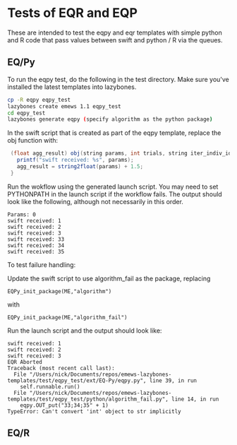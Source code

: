 # Tests of EQR and EQP #

These are intended to test the eqpy and eqr templates with simple
python and R code that pass values between swift and python / R via
the queues.

## EQ/Py ##

To run the eqpy test, do the following in the test directory. Make sure
you've installed the latest templates into lazybones.

```bash
cp -R eqpy eqpy_test
lazybones create emews 1.1 eqpy_test
cd eqpy_test
lazybones generate eqpy (specify algorithm as the python package)
```

In the swift script that is created as part of the eqpy template, replace
the obj function with:

```java
 (float agg_result) obj(string params, int trials, string iter_indiv_id) {
   printf("swift received: %s", params);
   agg_result = string2float(params) + 1.5;
 }
 ```

 Run the wokflow using the generated launch script. You may need to set
 PYTHONPATH in the launch script if the workflow fails. The output should look
like the following, although not necessarily in this order.

```
Params: 0
swift received: 1
swift received: 2
swift received: 3
swift received: 33
swift received: 34
swift received: 35
```

To test failure handling:

Update the swift script to use algorithm_fail as the package, replacing

```
EQPy_init_package(ME,"algorithm")
```

with

```
EQPy_init_package(ME,"algorithm_fail")
```

Run the launch script and the output should look like:

```
swift received: 1
swift received: 2
swift received: 3
EQR Aborted
Traceback (most recent call last):
  File "/Users/nick/Documents/repos/emews-lazybones-templates/test/eqpy_test/ext/EQ-Py/eqpy.py", line 39, in run
    self.runnable.run()
  File "/Users/nick/Documents/repos/emews-lazybones-templates/test/eqpy_test/python/algorithm_fail.py", line 14, in run
    eqpy.OUT_put("33;34;35" + 1)
TypeError: Can't convert 'int' object to str implicitly
```

## EQ/R ##
